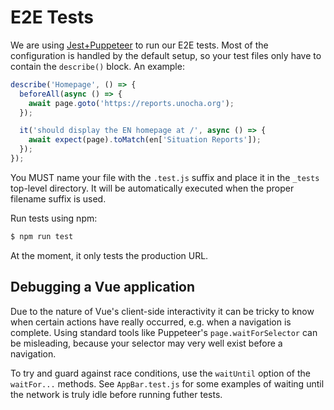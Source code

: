 # E2E Tests

We are using [Jest+Puppeteer](https://jestjs.io/docs/en/puppeteer) to run our E2E tests. Most of the configuration is handled by the default setup, so your test files only have to contain the `describe()` block. An example:

```js
describe('Homepage', () => {
  beforeAll(async () => {
    await page.goto('https://reports.unocha.org');
  });

  it('should display the EN homepage at /', async () => {
    await expect(page).toMatch(en['Situation Reports']);
  });
});
```

You MUST name your file with the `.test.js` suffix and place it in the `_tests` top-level directory. It will be automatically executed when the proper filename suffix is used.

Run tests using npm:

```sh
$ npm run test
```

At the moment, it only tests the production URL.

## Debugging a Vue application

Due to the nature of Vue's client-side interactivity it can be tricky to know when certain actions have really occurred, e.g. when a navigation is complete. Using standard tools like Puppeteer's `page.waitForSelector` can be misleading, because your selector may very well exist before a navigation.

To try and guard against race conditions, use the `waitUntil` option of the `waitFor...` methods. See `AppBar.test.js` for some examples of waiting until the network is truly idle before running futher tests.
